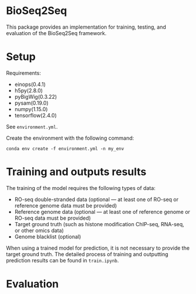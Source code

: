 # BioSeq2Seq
This package provides an implementation for training, testing, and evaluation of the BioSeq2Seq framework.

# Setup
Requirements:
*   einops(0.4.1)
*   h5py(2.8.0)
*   pyBigWig(0.3.22)
*   pysam(0.19.0)
*   numpy(1.15.0)
*   tensorflow(2.4.0)

See `environment.yml`.

Create the environment with the following command:

```shell
conda env create -f environment.yml -n my_env
```

# Training and outputs results
The training of the model requires the following types of data:
*   RO-seq double-stranded data (optional — at least one of RO-seq or reference genome data must be provided)
*   Reference genome data (optional — at least one of reference genome or RO-seq data must be provided)
*   Target ground truth (such as histone modification ChIP-seq, RNA-seq, or other omics data)
*   Genome blacklist (optional)

When using a trained model for prediction, it is not necessary to provide the target ground truth. The detailed process of training and outputting prediction results can be found in `train.ipynb`.

# Evaluation








